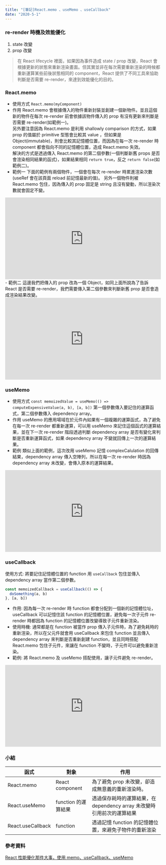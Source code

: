 ```yaml
---
title: "[筆記]React.memo 、useMemo 、useCallback"
date: "2020-5-1"
---
```


### re-render 時機及效能優化

1. state 改變
2. prop 改變

> 在 React lifecycle 裡面，如果因為事件造成 state / prop 改變，React 會根據更新的狀態來重新渲染畫面。但其實並非在每次需要重新渲染的時候都重新運算某些前後狀態相同的 component，React 提供了不同工具來協助判斷是否需要 re-render，來達到效能優化的目的。

### React.memo

- 使用方式
  `React.memo(myComponent)`
- 作用
  React.memo 會根據傳入的物件重新封裝並創建一個新物件。並且這個新的物件在每次 re-render 前會依據該物件傳入的 prop 有沒有更新來判斷是否需要 re-render(如範例一)。  
  另外要注意因為 React.memo 是利用 shallowly comparison 的方式，如果 prop 的值屬於 primitive 型態會比較其 value ，但如果是 Object(immutable)，則會比較其記憶體位置，而因為在每一次 re-render 時 component 都會指向不同的記憶體位置，造成 React.memo 失效。  
  解決的方式是透過傳入 React.memo 的第二個參數(一個判斷新舊 props 是否會渲染相同結果的函式)，如果結果相同 `return true`，反之 `return false`(如範例二)。
- 範例一
下面的範例有兩個物件，一個會在每次 re-render 時累進渲染次數(useRef 會在該頁面 reload 前記憶最新的值)。
另外一個物件則被 React.memo 包住，因為傳入的 prop 固定是 string 且沒有變動，所以渲染次數就會固定不變。
<iframe height="265" style="width: 100%;" scrolling="no" title="React.memo demo" src="https://codepen.io/ianchen6501/embed/vYyxzzr?height=265&theme-id=light&default-tab=js,result" frameborder="no" loading="lazy" allowtransparency="true" allowfullscreen="true">
  See the Pen <a href='https://codepen.io/ianchen6501/pen/vYyxzzr'>React.memo demo</a> by ianchen6501
  (<a href='https://codepen.io/ianchen6501'>@ianchen6501</a>) on <a href='https://codepen.io'>CodePen</a>.
</iframe>
- 範例二
這邊我們把傳入的 prop 改為一個 Object，如同上面所說為了告訴 React 是否需要 re-render，我們需要傳入第二個參數來判斷新舊 prop 是否會造成渲染結果改變。
<iframe height="265" style="width: 100%;" scrolling="no" title="React.memo demo2" src="https://codepen.io/ianchen6501/embed/abBJQgO?height=265&theme-id=light&default-tab=js,result" frameborder="no" loading="lazy" allowtransparency="true" allowfullscreen="true">
  See the Pen <a href='https://codepen.io/ianchen6501/pen/abBJQgO'>React.memo demo2</a> by ianchen6501
  (<a href='https://codepen.io/ianchen6501'>@ianchen6501</a>) on <a href='https://codepen.io'>CodePen</a>.
</iframe>

### useMemo

- 使用方式
  `const memoizedValue = useMemo(() => computeExpensiveValue(a, b), [a, b])`
  第一個參數傳入要記住的運算函式，第二個參數傳入 dependency array。
- 作用
  useMemo 的應用場域在於元件內如果有一個複雜的運算函式，為了避免在每一次 re-render 都重新運算，可以用 useMemo 來記住這個函式的運算結果，並在下一次 re-render 階段透過判斷 dependency array 是否有變化來判斷是否重新運算函式，如果 dependency array 不變就回傳上一次的運算結果。
- 範例
類似上面的範例，這次改用 useMemo 記憶 complexCalulation 的回傳結果，dependency array 傳入空陣列，所以在每一次 re-render 時因為 dependency array 未改變，會傳入原本的運算結果。
<iframe height="265" style="width: 100%;" scrolling="no" title="React.useMemo demo" src="https://codepen.io/ianchen6501/embed/eYBWWNB?height=265&theme-id=light&default-tab=js,result" frameborder="no" loading="lazy" allowtransparency="true" allowfullscreen="true">
  See the Pen <a href='https://codepen.io/ianchen6501/pen/eYBWWNB'>React.useMemo demo</a> by ianchen6501
  (<a href='https://codepen.io/ianchen6501'>@ianchen6501</a>) on <a href='https://codepen.io'>CodePen</a>.
</iframe>

### useCallback

使用方式:
將要記住記憶體位置的 function 用 `useCallback` 包住並傳入 dependency array 當作第二個參數。

```js
const memoizedCallback = useCallback(() => {
  doSomething(a, b)
}, [a, b])
```

- 作用:
  因為每一次 re-render 時 function 都會分配到一個新的記憶體位址，useCallback
  可以記憶住該 function 的記憶體位置，避免每一次子元件 re-render 時都因為 function 的記憶體位置改變導致子元件重新渲染。
- 使用時機:
  通常都是在 function 被當作 prop 傳入子元件時，為了避免耗時的重新渲染，所以在父元件就會用 useCallback 來包住 function 並且傳入 dependency array 來判斷是否重新創建 function，並且同時搭配 React.memo 包住子元件，來讓在 function 不變時，子元件可以避免重新渲染。
- 範例:
將 React.memo 及 useMemo 搭配使用，讓子元件避免 re-render。
<iframe height="265" style="width: 100%;" scrolling="no" title="React.useCallback demo" src="https://codepen.io/ianchen6501/embed/RwoVVdX?height=265&theme-id=light&default-tab=js,result" frameborder="no" loading="lazy" allowtransparency="true" allowfullscreen="true">
  See the Pen <a href='https://codepen.io/ianchen6501/pen/RwoVVdX'>React.useCallback demo</a> by ianchen6501
  (<a href='https://codepen.io/ianchen6501'>@ianchen6501</a>) on <a href='https://codepen.io'>CodePen</a>.
</iframe>

### 小結

| 函式              | 對象                | 作用                                                                   |
| ----------------- | ------------------- | ---------------------------------------------------------------------- |
| React.memo        | React component     | 為了避免 prop 未改變，卻造成無意義的重新渲染時。                       |
| React.useMemo     | function 的運算結果 | 透過保存耗時的運算結果，在 dependency array 未改變時引用前次的運算結果 |
| React.useCallback | function            | 透過記憶 function 的記憶體位置，來避免子物件的重新渲染                 |

### 參考資料

[React 性能優化那件大事，使用 memo、useCallback、useMemo](https://medium.com/手寫筆記/react-optimize-performance-using-memo-usecallback-usememo-a76b6b272df3)
